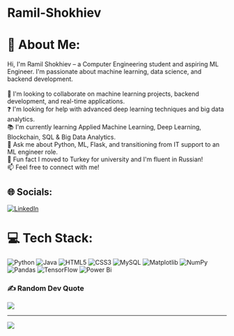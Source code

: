 # Ramil-Shokhiev
# 💫 About Me:
Hi, I'm Ramil Shokhiev – a Computer Engineering student and aspiring ML Engineer. I'm passionate about machine learning, data science, and backend development.<br><br>🤝 I'm looking to collaborate on machine learning projects, backend development, and real-time applications.<br>❓ I'm looking for help with  advanced deep learning techniques and big data analytics.<br>📚 I'm currently learning Applied Machine Learning, Deep Learning, Blockchain, SQL & Big Data Analytics.<br>💬 Ask me about  Python, ML, Flask, and transitioning from IT support to an ML engineer role.<br>🎯 Fun fact I moved to Turkey for university and I'm fluent in Russian!<br>📫 Feel free to connect with me!


## 🌐 Socials:
[![LinkedIn](https://img.shields.io/badge/LinkedIn-%230077B5.svg?logo=linkedin&logoColor=white)](www.linkedin.com/in/ramil-shokhiev-b59270284) 

# 💻 Tech Stack:
![Python](https://img.shields.io/badge/python-3670A0?style=for-the-badge&logo=python&logoColor=ffdd54) ![Java](https://img.shields.io/badge/java-%23ED8B00.svg?style=for-the-badge&logo=openjdk&logoColor=white) ![HTML5](https://img.shields.io/badge/html5-%23E34F26.svg?style=for-the-badge&logo=html5&logoColor=white) ![CSS3](https://img.shields.io/badge/css3-%231572B6.svg?style=for-the-badge&logo=css3&logoColor=white) ![MySQL](https://img.shields.io/badge/mysql-4479A1.svg?style=for-the-badge&logo=mysql&logoColor=white) ![Matplotlib](https://img.shields.io/badge/Matplotlib-%23ffffff.svg?style=for-the-badge&logo=Matplotlib&logoColor=black) ![NumPy](https://img.shields.io/badge/numpy-%23013243.svg?style=for-the-badge&logo=numpy&logoColor=white) ![Pandas](https://img.shields.io/badge/pandas-%23150458.svg?style=for-the-badge&logo=pandas&logoColor=white) ![TensorFlow](https://img.shields.io/badge/TensorFlow-%23FF6F00.svg?style=for-the-badge&logo=TensorFlow&logoColor=white) ![Power Bi](https://img.shields.io/badge/power_bi-F2C811?style=for-the-badge&logo=powerbi&logoColor=black)


### ✍️ Random Dev Quote
![](https://quotes-github-readme.vercel.app/api?type=horizontal&theme=radical)

---
[![](https://visitcount.itsvg.in/api?id=RamilShokhiev&icon=0&color=0)](https://visitcount.itsvg.in)

<!-- Proudly created with GPRM ( https://gprm.itsvg.in ) -->
